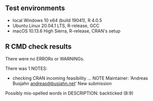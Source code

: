 ## Test environments
* local Windows 10 x64 (build 19041), R 4.0.5
* Ubuntu Linux 20.04.1 LTS, R-release, GCC
* macOS 10.13.6 High Sierra, R-release, CRAN's setup

## R CMD check results
There were no ERRORs or WARNINGs. 

There was 1 NOTES:

* checking CRAN incoming feasibility ... NOTE 
Maintainer: ‘Andreas Busjahn <andreas@busjahn.net>’ 
New submission

Possibly mis-spelled words in DESCRIPTION: backticked (8:9)